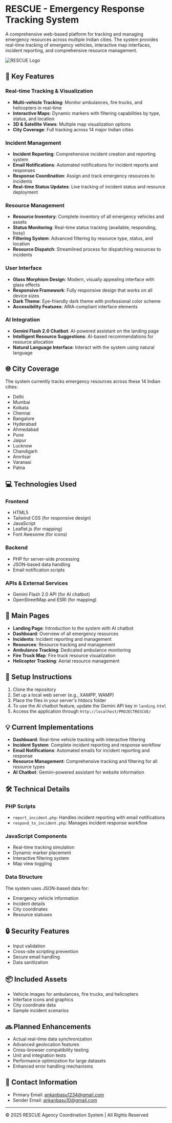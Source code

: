 # RESCUE - Emergency Response Tracking System

A comprehensive web-based platform for tracking and managing emergency resources across multiple Indian cities. The system provides real-time tracking of emergency vehicles, interactive map interfaces, incident reporting, and comprehensive resource management.

![RESCUE Logo](assets/images/DeWatermark.ai_1744543533742.png)

## 🚨 Key Features

### Real-time Tracking & Visualization
- **Multi-vehicle Tracking**: Monitor ambulances, fire trucks, and helicopters in real-time
- **Interactive Maps**: Dynamic markers with filtering capabilities by type, status, and location
- **3D & Satellite Views**: Multiple map visualization options
- **City Coverage**: Full tracking across 14 major Indian cities

### Incident Management
- **Incident Reporting**: Comprehensive incident creation and reporting system
- **Email Notifications**: Automated notifications for incident reports and responses
- **Response Coordination**: Assign and track emergency resources to incidents
- **Real-time Status Updates**: Live tracking of incident status and resource deployment

### Resource Management
- **Resource Inventory**: Complete inventory of all emergency vehicles and assets
- **Status Monitoring**: Real-time status tracking (available, responding, busy)
- **Filtering System**: Advanced filtering by resource type, status, and location
- **Resource Dispatch**: Streamlined process for dispatching resources to incidents

### User Interface
- **Glass Morphism Design**: Modern, visually appealing interface with glass effects
- **Responsive Framework**: Fully responsive design that works on all device sizes
- **Dark Theme**: Eye-friendly dark theme with professional color scheme
- **Accessibility Features**: ARIA-compliant interface elements

### AI Integration
- **Gemini Flash 2.0 Chatbot**: AI-powered assistant on the landing page
- **Intelligent Resource Suggestions**: AI-based recommendations for resource allocation
- **Natural Language Interface**: Interact with the system using natural language

## 🌐 City Coverage

The system currently tracks emergency resources across these 14 Indian cities:

- Delhi
- Mumbai
- Kolkata
- Chennai
- Bangalore
- Hyderabad
- Ahmedabad
- Pune
- Jaipur
- Lucknow
- Chandigarh
- Amritsar
- Varanasi
- Patna

## 💻 Technologies Used

### Frontend
- HTML5
- Tailwind CSS (for responsive design)
- JavaScript
- Leaflet.js (for mapping)
- Font Awesome (for icons)

### Backend
- PHP for server-side processing
- JSON-based data handling
- Email notification scripts

### APIs & External Services
- Gemini Flash 2.0 API (for AI chatbot)
- OpenStreetMap and ESRI (for mapping)

## 📄 Main Pages

- **Landing Page**: Introduction to the system with AI chatbot
- **Dashboard**: Overview of all emergency resources
- **Incidents**: Incident reporting and management
- **Resources**: Resource tracking and management
- **Ambulance Tracking**: Dedicated ambulance monitoring
- **Fire Truck Map**: Fire truck resource visualization
- **Helicopter Tracking**: Aerial resource management

## 🔧 Setup Instructions

1. Clone the repository
2. Set up a local web server (e.g., XAMPP, WAMP)
3. Place the files in your server's htdocs folder
4. To use the AI chatbot feature, update the Gemini API key in `landing.html`
5. Access the application through `http://localhost/PROJECTRESCUE/`

## 💡 Current Implementations

- **Dashboard**: Real-time vehicle tracking with interactive filtering
- **Incident System**: Complete incident reporting and response workflow
- **Email Notifications**: Automated emails for incident reporting and response
- **Resource Management**: Comprehensive tracking and filtering for all resource types
- **AI Chatbot**: Gemini-powered assistant for website information

## 🛠️ Technical Details

### PHP Scripts
- `report_incident.php`: Handles incident reporting with email notifications
- `respond_to_incident.php`: Manages incident response workflow

### JavaScript Components
- Real-time tracking simulation
- Dynamic marker placement
- Interactive filtering system
- Map view toggling

### Data Structure
The system uses JSON-based data for:
- Emergency vehicle information
- Incident details
- City coordinates
- Resource statuses

## 🔒 Security Features
- Input validation
- Cross-site scripting prevention
- Secure email handling
- Data sanitization

## 📦 Included Assets
- Vehicle images for ambulances, fire trucks, and helicopters
- Interface icons and graphics
- City coordinate data
- Sample incident scenarios

## 🔜 Planned Enhancements
- Actual real-time data synchronization
- Advanced geolocation features
- Cross-browser compatibility testing
- Unit and integration tests
- Performance optimization for large datasets
- Enhanced error handling mechanisms

## 📧 Contact Information
- Primary Email: ankanbasu1234@gmail.com
- Sender Email: ankanbasu10@gmail.com

---

© 2025 RESCUE Agency Coordination System | All Rights Reserved
